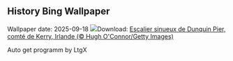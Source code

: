 ## History Bing Wallpaper
Wallpaper date: 2025-09-18
![](https://www.bing.com/th?id=OHR.DunquinIreland_FR-FR6571793587_UHD.jpg&w=1000)Download: [Escalier sinueux de Dunquin Pier, comté de Kerry, Irlande (© Hugh O'Connor/Getty Images)](https://www.bing.com/th?id=OHR.DunquinIreland_FR-FR6571793587_UHD.jpg)

Auto get programm by LtgX
